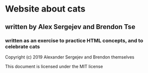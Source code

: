 # Website about cats

## written by Alex Sergejev and Brendon Tse

### written as an exercise to practice HTML concepts, and to celebrate cats

Copyright (c) 2019 Alexander Sergejev and Brendon themselves

This document is licensed under the MIT license
